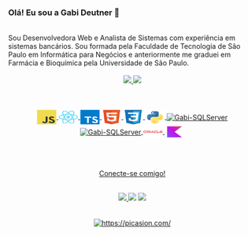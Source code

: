 ### Olá! Eu sou a Gabi Deutner 👋

<br>
Sou Desenvolvedora Web e Analista de Sistemas com experiência em sistemas bancários. Sou formada pela Faculdade de Tecnologia de São Paulo em Informática para Negócios e anteriormente me graduei em Farmácia e Bioquímica pela Universidade de São Paulo. 
<br><br>

<div align="center">
  <a href="https://github.com/GabiDeutner">
  <img height="180em" src="https://github-readme-stats.vercel.app/api?username=GabiDeutner&show_icons=true&theme=midnight-purple&include_all_commits=true&count_private=true"/>
  <img height="180em" src="https://github-readme-stats.vercel.app/api/top-langs/?username=GabiDeutner&layout=compact&langs_count=7&theme=midnight-purple"/>
</div>
<br><br>
    
<div style="display: inline_block" align="center"><br>
  <img align="center" alt="Gabi-JavaScript" height="30" width="40" src="https://raw.githubusercontent.com/devicons/devicon/master/icons/javascript/javascript-original.svg">
  <img align="center" alt="Gabi-React" height="30" width="40" src="https://raw.githubusercontent.com/devicons/devicon/master/icons/react/react-original.svg">
  <img align="center" alt="Gabi-Typescript" height="30" width="40" src="https://raw.githubusercontent.com/devicons/devicon/master/icons/typescript/typescript-original.svg">
  <img align="center" alt="Gabi-HTML" height="30" width="40" src="https://raw.githubusercontent.com/devicons/devicon/master/icons/html5/html5-original.svg">
  <img align="center" alt="Gabi-CSS" height="30" width="40" src="https://raw.githubusercontent.com/devicons/devicon/master/icons/css3/css3-original.svg">
  <img align="center" alt="Gabi-Python" height="30" width="40" src="https://raw.githubusercontent.com/devicons/devicon/master/icons/python/python-original.svg">
  <img align="center" alt="Gabi-SQLServer" height="30" width="40" src="https://cdn.jsdelivr.net/gh/devicons/devicon/icons/java/java-original.svg">
  <img align="center" alt="Gabi-SQLServer" height="30" width="40" src="https://cdn.jsdelivr.net/gh/devicons/devicon/icons/mysql/mysql-original-wordmark.svg">
  <img align="center" alt="Gabi-Oracle" height="30" width="40" src="https://raw.githubusercontent.com/devicons/devicon/master/icons/oracle/oracle-original.svg">
  <img align="center" alt="Gabi-Kotlin" height="30" width="40" src="https://raw.githubusercontent.com/devicons/devicon/master/icons/kotlin/kotlin-original.svg">
</div>
  
  ##
<br>
<div align="center"> 
  <p> Conecte-se comigo! </p>
  <br>
  <a href ="https://web.dio.me/users/deutnerg"> <img src= "https://img.shields.io/badge/-Meu%20Perfil%20na%20DIO-000?style=for-the-badge"> </a>
  <a href = "mailto:deutnerg@gmail.com"><img src="https://img.shields.io/badge/-Gmail-%23333?style=for-the-badge&logo=gmail&logoColor=white" target="_blank"></a>
  <a href="https://www.linkedin.com/in/gabideutner/" target="_blank"><img src="https://img.shields.io/badge/-LinkedIn-%230077B5?style=for-the-badge&logo=linkedin&logoColor=white" target="_blank"></a>  
</div>
<br><br>

<div align="center">
<a href="https://picasion.com/"><img src="https://i.picasion.com/pic92/115f91cfcbefe3683b29b57f468acfb7.gif" width="200" height="200" border="0" alt="https://picasion.com/" /></a><br/>
</div>
